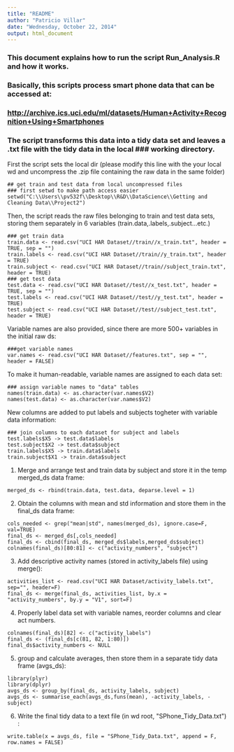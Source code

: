```yaml
---
title: "README"
author: "Patricio Villar"
date: "Wednesday, October 22, 2014"
output: html_document
---
```


### This document explains how to run the script Run_Analysis.R and how it works.
### Basically, this scripts process smart phone data that can be accessed at: 

### http://archive.ics.uci.edu/ml/datasets/Human+Activity+Recognition+Using+Smartphones 

### The script transforms this data into a tidy data set and leaves a .txt file with the tidy data in the local ### working directory.

First the script sets the local dir (please modify this line with the your local wd and uncompress the .zip file containing the raw data in the same folder)

```{r}
## get train and test data from local uncompressed files
### first setwd to make path access easier
setwd("C:\\Users\\pv532f\\Desktop\\R&D\\DataScience\\Getting and Cleaning Data\\Project2")
```

Then, the script reads the raw files belonging to train and test data sets, storing them separately in 6 variables (train.data,.labels,.subject...etc.)


```{r}
### get train data
train.data <- read.csv("UCI HAR Dataset//train//x_train.txt", header = TRUE, sep = "")
train.labels <- read.csv("UCI HAR Dataset//train//y_train.txt", header = TRUE)
train.subject <- read.csv("UCI HAR Dataset//train//subject_train.txt", header = TRUE)
### get test data
test.data <- read.csv("UCI HAR Dataset//test//x_test.txt", header = TRUE, sep = "")
test.labels <- read.csv("UCI HAR Dataset//test//y_test.txt", header = TRUE)
test.subject <- read.csv("UCI HAR Dataset//test//subject_test.txt", header = TRUE)
```

Variable names are also provided, since there are more 500+ variables in the initial raw ds:


```{r}
###get variable names
var.names <- read.csv("UCI HAR Dataset//features.txt", sep = "", header = FALSE)
```

To make it human-readable, variable names are assigned to each data set:

```{r}
### assign variable names to "data" tables
names(train.data) <- as.character(var.names$V2)
names(test.data) <- as.character(var.names$V2)
```

New columns are added to put labels and subjects togheter with variable data information:

```{r}
### join columns to each dataset for subject and labels
test.labels$X5 -> test.data$labels
test.subject$X2 -> test.data$subject
train.labels$X5 -> train.data$labels
train.subject$X1 -> train.data$subject

```

1) Merge and arrange test and train data by subject and store it in the temp merged_ds data frame:


```{r}
merged_ds <- rbind(train.data, test.data, deparse.level = 1)
```

2) Obtain the columns with mean and std information and store them in the final_ds data frame:


```{r}
cols_needed <- grep("mean|std", names(merged_ds), ignore.case=F, val=TRUE)
final_ds <- merged_ds[,cols_needed]
final_ds <- cbind(final_ds, merged_ds$labels,merged_ds$subject) 
colnames(final_ds)[80:81] <- c("activity_numbers", "subject")
```


3) Add descriptive activity names (stored in activity_labels file) using merge():

```{r}
activities_list <- read.csv("UCI HAR Dataset/activity_labels.txt", sep="", header=F)
final_ds <- merge(final_ds, activities_list, by.x = "activity_numbers", by.y = "V1", sort=F)
```

4) Properly label data set with variable names, reorder columns and clear act numbers.

```{r}
colnames(final_ds)[82] <- c("activity_labels")
final_ds <- (final_ds[c(81, 82, 1:80)])
final_ds$activity_numbers <- NULL
```

5) group and calculate averages, then store them in a separate tidy data frame (avgs_ds):

```{r}
library(plyr)
library(dplyr)
avgs_ds <- group_by(final_ds, activity_labels, subject)
avgs_ds <- summarise_each(avgs_ds,funs(mean), -activity_labels, -subject)
```


6) Write the final tidy data to a text file (in wd root, "SPhone_Tidy_Data.txt") :

```{r}
write.table(x = avgs_ds, file = "SPhone_Tidy_Data.txt", append = F, row.names = FALSE)  
```


